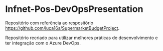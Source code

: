 # Infnet-Pos-DevOpsPresentation
Repositório com referência ao respositório https://github.com/luca16s/SupermarketBudgetProject.

Repositório recriado para utilizar melhores práticas de desenvolvimento e ter integração com o Azure DevOps.
